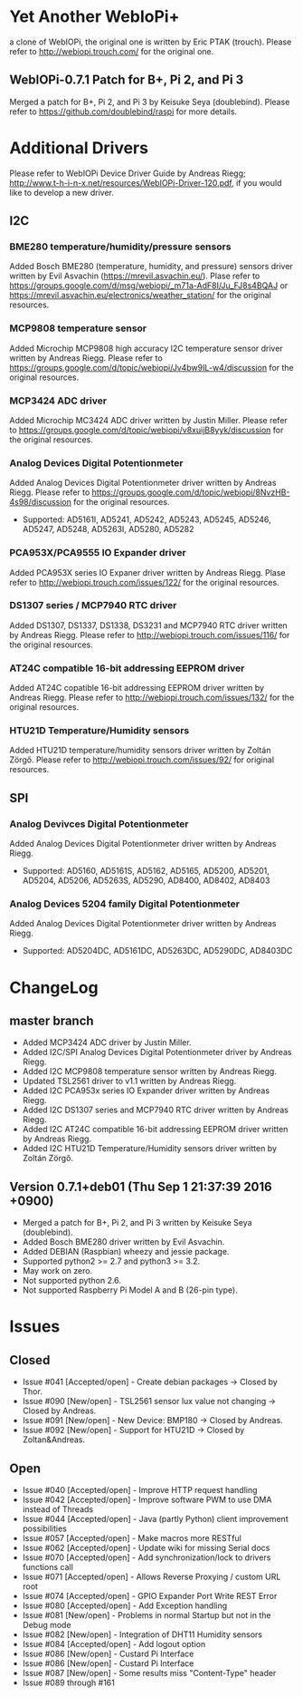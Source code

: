 # Yet Another WebIoPi+
a clone of WebIOPi, the original one is written by Eric PTAK (trouch).
Please refer to http://webiopi.trouch.com/ for the original one.

## WebIOPi-0.7.1 Patch for B+, Pi 2, and Pi 3
Merged a patch for B+, Pi 2, and Pi 3 by Keisuke Seya (doublebind).
Please refer to https://github.com/doublebind/raspi for more details.

# Additional Drivers

Please refer to WebIOPi Device Driver Guide by Andreas Riegg; http://www.t-h-i-n-x.net/resources/WebIOPi-Driver-120.pdf, if you would like to develop a new driver.

## I2C

### BME280 temperature/humidity/pressure sensors
Added Bosch BME280 (temperature, humidity, and pressure) sensors driver written by Evil Asvachin (https://mrevil.asvachin.eu/).
Plase refer to https://groups.google.com/d/msg/webiopi/_m71a-AdF8I/Ju_FJ8s4BQAJ or https://mrevil.asvachin.eu/electronics/weather_station/ for the original resources.

### MCP9808 temperature sensor
Added Microchip MCP9808 high accuracy I2C temperature sensor driver written by Andreas Riegg. Please refer to https://groups.google.com/d/topic/webiopi/Jv4bw9IL-w4/discussion for the original resources.

### MCP3424 ADC driver
Added Microchip MC3424 ADC driver written by Justin Miller. Please refer to https://groups.google.com/d/topic/webiopi/v8xuijB8yyk/discussion for the original resources.

### Analog Devices Digital Potentionmeter 
Added Analog Devices Digital Potentionmeter driver written by Andreas Riegg. Please refer to https://groups.google.com/d/topic/webiopi/8NvzHB-4s98/discussion for the original resources.

* Supported: AD5161I, AD5241, AD5242, AD5243, AD5245, AD5246, AD5247, AD5248, AD5263I, AD5280, AD5282

### PCA953X/PCA9555 IO Expander driver
Added PCA953X series IO Expaner driver written by Andreas Riegg. Plase refer to http://webiopi.trouch.com/issues/122/ for the original resources.

### DS1307 series / MCP7940 RTC driver
Added DS1307, DS1337, DS1338, DS3231 and MCP7940 RTC driver written by Andreas Riegg. Please refer to http://webiopi.trouch.com/issues/116/ for the original resources.

### AT24C compatible 16-bit addressing EEPROM driver 
Added AT24C copatible 16-bit addressing EEPROM driver written by Andreas Riegg. Please refer to http://webiopi.trouch.com/issues/132/ for the original resources.

### HTU21D Temperature/Humidity sensors
Added HTU21D temperature/humidity sensors driver written by Zoltán Zörgő. Please refer to http://webiopi.trouch.com/issues/92/ for original resources.


## SPI

### Analog Devivces Digital Potentionmeter
Added Analog Devices Digital Potentionmeter driver written by Andreas Riegg.

* Supported: AD5160, AD5161S, AD5162, AD5165, AD5200, AD5201, AD5204, AD5206, AD5263S, AD5290, AD8400, AD8402, AD8403

### Analog Devices 5204 family Digital Potentionmeter
Added Analog Devices Digital Potentionmeter driver written by Andreas Riegg.

* Supported: AD5204DC, AD5161DC, AD5263DC, AD5290DC, AD8403DC

# ChangeLog

## master branch
* Added MCP3424 ADC driver by Justin Miller.
* Added I2C/SPI Analog Devices Digital Potentionmeter driver by Andreas Riegg.
* Added I2C MCP9808 temperature sensor written by Andreas Riegg. 
* Updated TSL2561 driver to v1.1 written by Andreas Riegg.
* Added I2C PCA953x series IO Expander driver written by Andreas Riegg.
* Added I2C DS1307 series and MCP7940 RTC driver written by Andreas Riegg.
* Added I2C AT24C compatible 16-bit addressing EEPROM driver written by Andreas Riegg.
* Added I2C HTU21D Temperature/Humidity sensors driver written by Zoltán Zörgő. 

## Version 0.7.1+deb01 (Thu Sep 1 21:37:39 2016 +0900) 
* Merged a patch for B+, Pi 2, and Pi 3 written by Keisuke Seya (doublebind).
* Added Bosch BME280 driver written by Evil Asvachin.
* Added DEBIAN (Raspbian) wheezy and jessie package.
* Supported python2 >= 2.7 and python3 >= 3.2.
* May work on zero.
* Not supported python 2.6.
* Not supported Raspberry Pi Model A and B (26-pin type). 


# Issues

## Closed

* Issue #041 [Accepted/open] - Create debian packages -> Closed by Thor.
* Issue #090 [New/open] - TSL2561 sensor lux value not changing -> Closed by Andreas. 
* Issue #091 [New/open] - New Device: BMP180 -> Closed by Andreas.
* Issue #092 [New/open] - Support for HTU21D -> Closed by Zoltan&Andreas.

## Open

* Issue #040 [Accepted/open] - Improve HTTP request handling
* Issue #042 [Accepted/open] - Improve software PWM to use DMA instead of Threads
* Issue #044 [Accepted/open] - Java (partly Python) client improvement possibilities
* Issue #057 [Accepted/open] - Make macros more RESTful
* Issue #062 [Accepted/open] - Update wiki for missing Serial docs
* Issue #070 [Accepted/open] - Add synchronization/lock to drivers functions call
* Issue #071 [Accepted/open] - Allows Reverse Proxying / custom URL root 
* Issue #074 [Accepted/open] - GPIO Expander Port Write REST Error
* Issue #080 [Accepted/open] - Add Exception handling
* Issue #081 [New/open] - Problems in normal Startup but not in the Debug mode
* Issue #082 [New/open] - Integration of DHT11 Humidity sensors
* Issue #084 [Accepted/open] - Add logout option
* Issue #086 [New/open] - Custard Pi Interface
* Issue #086 [New/open] - Custard Pi Interface
* Issue #087 [New/open] - Some results miss "Content-Type" header
* Issue #089 through #161


